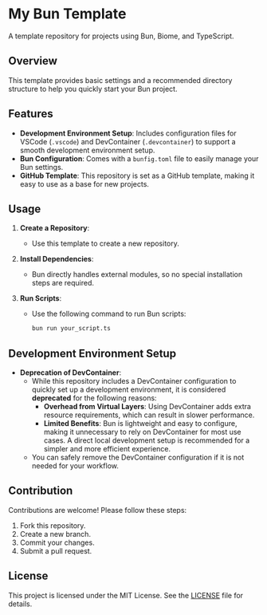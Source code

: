 # My Bun Template

A template repository for projects using Bun, Biome, and TypeScript.

## Overview

This template provides basic settings and a recommended directory structure to help you quickly start your Bun project.

## Features

- **Development Environment Setup**: Includes configuration files for VSCode (`.vscode`) and DevContainer (`.devcontainer`) to support a smooth development environment setup.
- **Bun Configuration**: Comes with a `bunfig.toml` file to easily manage your Bun settings.
- **GitHub Template**: This repository is set as a GitHub template, making it easy to use as a base for new projects.

## Usage

1. **Create a Repository**:
   - Use this template to create a new repository.

2. **Install Dependencies**:
   - Bun directly handles external modules, so no special installation steps are required.

3. **Run Scripts**:
   - Use the following command to run Bun scripts:

     ```bash
     bun run your_script.ts
     ```

## Development Environment Setup

- **Deprecation of DevContainer**:
  - While this repository includes a DevContainer configuration to quickly set up a development environment, it is considered **deprecated** for the following reasons:
    - **Overhead from Virtual Layers**: Using DevContainer adds extra resource requirements, which can result in slower performance.
    - **Limited Benefits**: Bun is lightweight and easy to configure, making it unnecessary to rely on DevContainer for most use cases. A direct local development setup is recommended for a simpler and more efficient experience.
  - You can safely remove the DevContainer configuration if it is not needed for your workflow.

## Contribution

Contributions are welcome! Please follow these steps:

1. Fork this repository.
2. Create a new branch.
3. Commit your changes.
4. Submit a pull request.

## License

This project is licensed under the MIT License. See the [LICENSE](./LICENSE) file for details.

